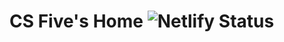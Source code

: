 # CS Five's Home ![Netlify Status](https://api.netlify.com/api/v1/badges/07eed94d-2827-4038-9b8e-0b8148134780/deploy-status)
